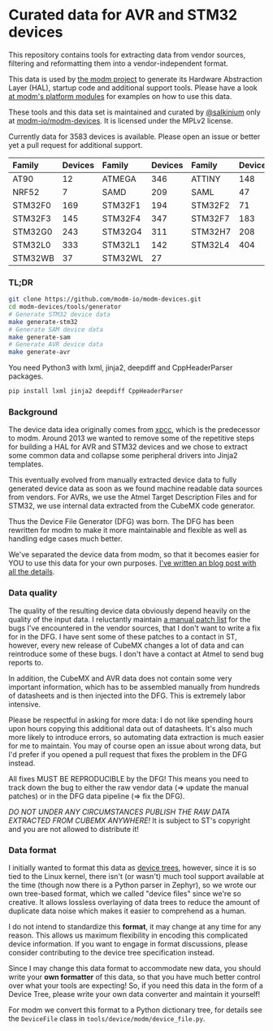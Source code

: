 # Curated data for AVR and STM32 devices

This repository contains tools for extracting data from vendor sources,
filtering and reformatting them into a vendor-independent format.

This data is used by [the modm project][modm-io] to generate
its Hardware Abstraction Layer (HAL), startup code and additional support tools.
Please have a look [at modm's platform modules][modm-platform] for examples on
how to use this data.

These tools and this data set is maintained and curated by
[@salkinium][] only at [modm-io/modm-devices][modm-devices].
It is licensed under the MPLv2 license.

Currently data for <!--devicecount-->3583<!--/devicecount--> devices is available.
Please open an issue or better yet a pull request for additional support.

<!--devicetable-->
| Family        | Devices | Family        | Devices | Family        | Devices |
|:--------------|:--------|:--------------|:--------|:--------------|:--------|
| AT90          |    12   | ATMEGA        |   346   | ATTINY        |   148   |
| NRF52         |     7   | SAMD          |   209   | SAML          |    47   |
| STM32F0       |   169   | STM32F1       |   194   | STM32F2       |    71   |
| STM32F3       |   145   | STM32F4       |   347   | STM32F7       |   183   |
| STM32G0       |   243   | STM32G4       |   311   | STM32H7       |   208   |
| STM32L0       |   333   | STM32L1       |   142   | STM32L4       |   404   |
| STM32WB       |    37   | STM32WL       |    27   |
<!--/devicetable-->


### TL;DR

```sh
git clone https://github.com/modm-io/modm-devices.git
cd modm-devices/tools/generator
# Generate STM32 device data
make generate-stm32
# Generate SAM device data
make generate-sam
# Generate AVR device data
make generate-avr
```

You need Python3 with lxml, jinja2, deepdiff and CppHeaderParser packages.

```sh
pip install lxml jinja2 deepdiff CppHeaderParser
```


### Background

The device data idea originally comes from [xpcc](http://xpcc.io), which is the
predecessor to modm. Around 2013 we wanted to remove some of the repetitive
steps for building a HAL for AVR and STM32 devices and we chose to extract some
common data and collapse some peripheral drivers into Jinja2 templates.

This eventually evolved from manually extracted device data to fully generated
device data as soon as we found machine readable data sources from vendors.
For AVRs, we use the Atmel Target Description Files and for STM32, we use
internal data extracted from the CubeMX code generator.

Thus the Device File Generator (DFG) was born. The DFG has been rewritten for
modm to make it more maintainable and flexible as well as handling edge cases
much better.

We've separated the device data from modm, so that it becomes easier for YOU
to use this data for your own purposes.
[I've written an blog post with all the details](http://blog.salkinium.com/modm-devices).


### Data quality

The quality of the resulting device data obviously depend heavily on the quality
of the input data. I reluctantly maintain [a manual patch list][patches] for the bugs I've
encountered in the vendor sources, that I don't want to write a fix for in the DFG.
I have sent some of these patches to a contact in ST, however, every new release
of CubeMX changes a lot of data and can reintroduce some of these bugs.
I don't have a contact at Atmel to send bug reports to.

In addition, the CubeMX and AVR data does not contain some very important
information, which has to be assembled manually from hundreds of datasheets and
is then injected into the DFG. This is extremely labor intensive.

Please be respectful in asking for more data: I do not like spending hours
upon hours copying this additional data out of datasheets. It's also much more
likely to introduce errors, so automating data extraction is much easier for me
to maintain. You may of course open an issue about wrong data, but I'd prefer if
you opened a pull request that fixes the problem in the DFG instead.

All fixes MUST BE REPRODUCIBLE by the DFG! This means you need to track down the
bug to either the raw vendor data (=> update the manual patches) or in the DFG
data pipeline (=> fix the DFG).

*DO NOT UNDER ANY CIRCUMSTANCES PUBLISH THE RAW DATA EXTRACTED FROM CUBEMX ANYWHERE!*
It is subject to ST's copyright and you are not allowed to distribute it!


### Data format

I initially wanted to format this data as [device trees][device-tree],
however, since it is so tied to the Linux kernel, there isn't (or wasn't) much
tool support available at the time (though now there is a Python parser in Zephyr),
so we wrote our own tree-based format, which we called "device files" since we're
so creative. It allows lossless overlaying of data trees to reduce the amount of
duplicate data noise which makes it easier to comprehend as a human.

I do not intend to standardize this **format**, it may change at any time for any
reason. This allows us maximum flexibility in encoding this complicated
device information. If you want to engage in format discussions, please consider
contributing to the device tree specification instead.

Since I may change this data format to accommodate new data, you should write your
**own formatter** of this data, so that you have much better control over what
your tools are expecting!
So, if you need this data in the form of a Device Tree, please write your own
data converter and maintain it yourself!

For modm we convert this format to a Python dictionary tree, for details see the
`DeviceFile` class in `tools/device/modm/device_file.py`.


[modm-talk-preview]: https://gist.githubusercontent.com/salkinium/43a303c61b5e15e9a91d34116ea5d07c/raw/ab836c051039421e7bb0875ec9cb93c2d3f76236/modm-devices.png
[modm-talk]: http://salkinium.com/talks/modm_embo17.pdf
[modm-platform]: https://github.com/modm-io/modm/tree/develop/src/modm/platform
[device-tree]: https://www.devicetree.org
[@salkinium]: http://github.com/salkinium
[modm-devices]: https://github.com/modm-io/modm-devices
[modm-io]: https://github.com/modm-io
[patches]: https://github.com/modm-io/modm-devices/tree/develop/tools/generator/raw-data-extractor/patches
